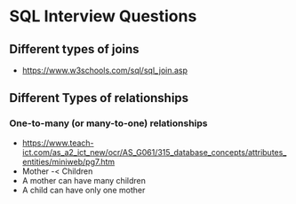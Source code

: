 # SQL Interview Questions

## Different types of joins

- https://www.w3schools.com/sql/sql_join.asp

## Different Types of relationships

### One-to-many (or many-to-one) relationships
- https://www.teach-ict.com/as_a2_ict_new/ocr/AS_G061/315_database_concepts/attributes_entities/miniweb/pg7.htm
- Mother -< Children
- A mother can have many children
- A child can have only one mother
